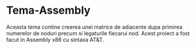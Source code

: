 # Tema-Assembly
Aceasta tema contine creerea unei matrice de adiacente dupa primirea numerelor de noduri precum si legaturile fiecarui nod.
Acest proiect a fost facut in Assembly x86 cu sintaxa AT&T.
